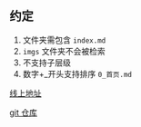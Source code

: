 ## 约定

1. 文件夹需包含 `index.md`
2. `imgs` 文件夹不会被检索
3. 不支持子层级
4. 数字+\_开头支持排序 `0_首页.md`

[线上地址](https://docs-tan.vercel.app/)

[git 仓库](https://github.com/ndzy01/docs.git)
